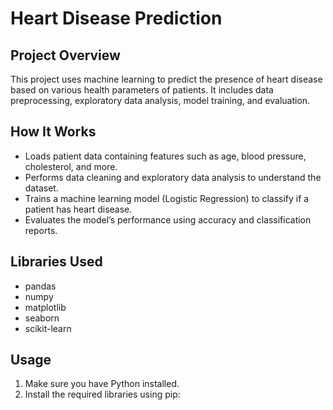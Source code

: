 # Heart Disease Prediction

## Project Overview
This project uses machine learning to predict the presence of heart disease based on various health parameters of patients. It includes data preprocessing, exploratory data analysis, model training, and evaluation.

## How It Works
- Loads patient data containing features such as age, blood pressure, cholesterol, and more.
- Performs data cleaning and exploratory data analysis to understand the dataset.
- Trains a machine learning model (Logistic Regression) to classify if a patient has heart disease.
- Evaluates the model’s performance using accuracy and classification reports.

## Libraries Used
- pandas
- numpy
- matplotlib
- seaborn
- scikit-learn

## Usage
1. Make sure you have Python installed.
2. Install the required libraries using pip:
